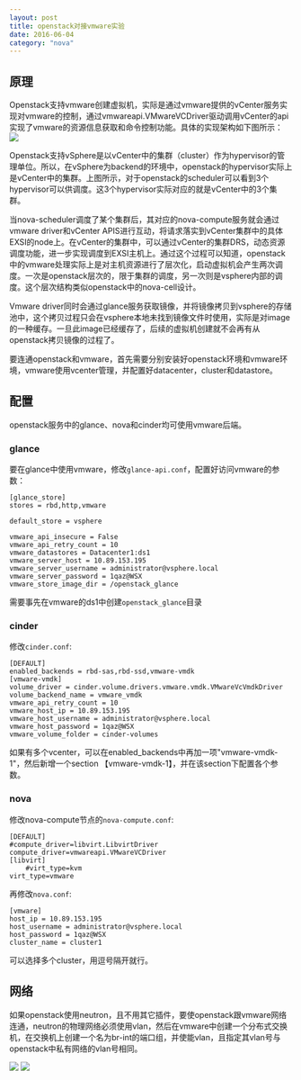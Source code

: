 ```yaml
---
layout: post
title: openstack对接vmware实验
date: 2016-06-04
category: "nova"
---
```

## 原理 ##
Openstack支持vmware创建虚拟机，实际是通过vmware提供的vCenter服务实现对vmware的控制，通过vmwareapi.VMwareVCDriver驱动调用vCenter的api实现了vmware的资源信息获取和命令控制功能。具体的实现架构如下图所示：
![](http://i.imgur.com/wSFceka.png)
 
Openstack支持vSphere是以vCenter中的集群（cluster）作为hypervisor的管理单位。所以，在vSphere为backend的环境中，openstack的hypervisor实际上是vCenter中的集群。上图所示，对于openstack的scheduler可以看到3个hypervisor可以供调度。这3个hypervisor实际对应的就是vCenter中的3个集群。

当nova-scheduler调度了某个集群后，其对应的nova-compute服务就会通过vmware driver和vCenter APIS进行互动，将请求落实到vCenter集群中的具体EXSI的node上。在vCenter的集群中，可以通过vCenter的集群DRS，动态资源调度功能，进一步实现调度到EXSI主机上。通过这个过程可以知道，openstack中的vmware处理实际上是对主机资源进行了层次化，启动虚拟机会产生两次调度。一次是openstack层次的，限于集群的调度，另一次则是vsphere内部的调度。这个层次结构类似openstack中的nova-cell设计。

Vmware driver同时会通过glance服务获取镜像，并将镜像拷贝到vsphere的存储池中，这个拷贝过程只会在vsphere本地未找到镜像文件时使用，实际是对image的一种缓存。一旦此image已经缓存了，后续的虚拟机创建就不会再有从openstack拷贝镜像的过程了。

要连通openstack和vmware，首先需要分别安装好openstack环境和vmware环境，vmware使用vcenter管理，并配置好datacenter，cluster和datastore。

## 配置 ##

openstack服务中的glance、nova和cinder均可使用vmware后端。
### glance ###
要在glance中使用vmware，修改`glance-api.conf`，配置好访问vmware的参数：

    [glance_store]
    stores = rbd,http,vmware
    
    default_store = vsphere
    
    vmware_api_insecure = False
    vmware_api_retry_count = 10
    vmware_datastores = Datacenter1:ds1
    vmware_server_host = 10.89.153.195
    vmware_server_username = administrator@vsphere.local
    vmware_server_password = 1qaz@WSX
    vmware_store_image_dir = /openstack_glance

需要事先在vmware的ds1中创建`openstack_glance`目录

### cinder ###
修改`cinder.conf`:

    [DEFAULT]
    enabled_backends = rbd-sas,rbd-ssd,vmware-vmdk
    [vmware-vmdk]
    volume_driver = cinder.volume.drivers.vmware.vmdk.VMwareVcVmdkDriver
    volume_backend_name = vmware_vmdk
    vmware_api_retry_count = 10
    vmware_host_ip = 10.89.153.195
    vmware_host_username = administrator@vsphere.local
    vmware_host_password = 1qaz@WSX
    vmware_volume_folder = cinder-volumes

如果有多个vcenter，可以在enabled_backends中再加一项"vmware-vmdk-1"，然后新增一个section 【vmware-vmdk-1】，并在该section下配置各个参数。

### nova ###
修改nova-compute节点的`nova-compute.conf`:

    [DEFAULT]
    #compute_driver=libvirt.LibvirtDriver
    compute_driver=vmwareapi.VMwareVCDriver
    [libvirt]
    	#virt_type=kvm
    virt_type=vmware

再修改`nova.conf`:

    [vmware]
    host_ip = 10.89.153.195
    host_username = administrator@vsphere.local
    host_password = 1qaz@WSX
    cluster_name = cluster1

可以选择多个cluster，用逗号隔开就行。

## 网络 ##
如果openstack使用neutron，且不用其它插件，要使openstack跟vmware网络连通，neutron的物理网络必须使用vlan，然后在vmware中创建一个分布式交换机，在交换机上创建一个名为br-int的端口组，并使能vlan，且指定其vlan号与openstack中私有网络的vlan号相同。

![](http://i.imgur.com/BpxERxc.png)
![](http://i.imgur.com/3wK77Hq.png)




